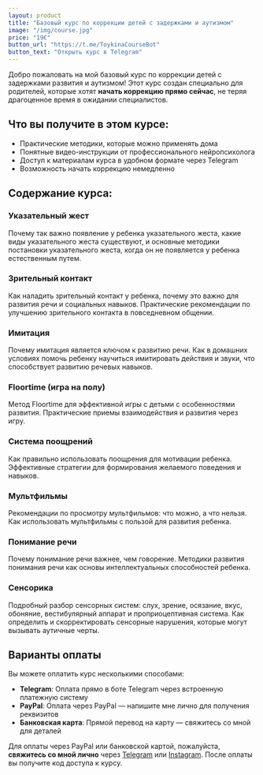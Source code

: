 ```yaml
---
layout: product
title: "Базовый курс по коррекции детей с задержками и аутизмом"
image: "/img/course.jpg"
price: "19€"
button_url: "https://t.me/ToykinaCourseBot"
button_text: "Открыть курс в Telegram"
---
```


Добро пожаловать на мой базовый курс по коррекции детей с задержками развития и аутизмом! 
Этот курс создан специально для родителей, которые хотят **начать коррекцию прямо сейчас**, 
не теряя драгоценное время в ожидании специалистов.

## Что вы получите в этом курсе:

- Практические методики, которые можно применять дома
- Понятные видео-инструкции от профессионального нейропсихолога
- Доступ к материалам курса в удобном формате через Telegram
- Возможность начать коррекцию немедленно

## Содержание курса:

### Указательный жест
Почему так важно появление у ребенка указательного жеста, какие виды указательного жеста существуют, 
и основные методики постановки указательного жеста, когда он не появляется у ребенка естественным путем.

### Зрительный контакт
Как наладить зрительный контакт у ребенка, почему это важно для развития речи и социальных навыков. 
Практические рекомендации по улучшению зрительного контакта в повседневном общении.

### Имитация
Почему имитация является ключом к развитию речи. Как в домашних условиях помочь ребенку научиться 
имитировать действия и звуки, что способствует развитию речевых навыков.

### Floortime (игра на полу)
Метод Floortime для эффективной игры с детьми с особенностями развития. 
Практические приемы взаимодействия и развития через игру.

### Система поощрений
Как правильно использовать поощрения для мотивации ребенка. 
Эффективные стратегии для формирования желаемого поведения и навыков.

### Мультфильмы
Рекомендации по просмотру мультфильмов: что можно, а что нельзя. 
Как использовать мультфильмы с пользой для развития ребенка.

### Понимание речи
Почему понимание речи важнее, чем говорение. Методики развития понимания речи 
как основы интеллектуальных способностей ребенка.

### Сенсорика
Подробный разбор сенсорных систем: слух, зрение, осязание, вкус, обоняние, 
вестибулярный аппарат и проприоцептивная система. Как определить и скорректировать 
сенсорные нарушения, которые могут вызывать аутичные черты.

## Варианты оплаты

Вы можете оплатить курс несколькими способами:

- **Telegram**: Оплата прямо в боте Telegram через встроенную платежную систему
- **PayPal**: Оплата через PayPal — напишите мне лично для получения реквизитов
- **Банковская карта**: Прямой перевод на карту — свяжитесь со мной для деталей

Для оплаты через PayPal или банковской картой, пожалуйста, **свяжитесь со мной лично** через 
[Telegram](https://t.me/toyechkina) или [Instagram](https://www.instagram.com/toy_kina/).
После оплаты вы получите код доступа к курсу. 
